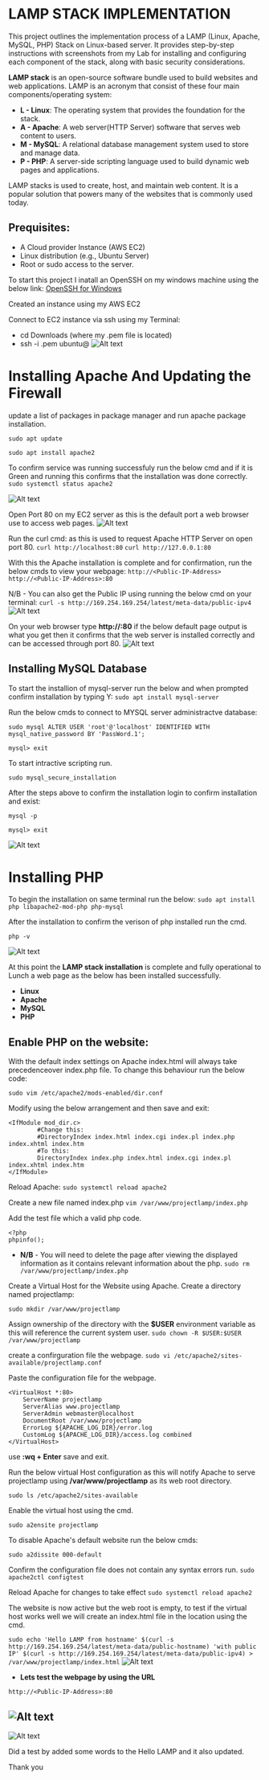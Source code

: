 # LAMP STACK IMPLEMENTATION

This project outlines the implementation process of a LAMP (Linux, Apache, MySQL, PHP) Stack on Linux-based server. It provides step-by-step instructions with screenshots from my Lab for installing and configuring each component of the stack, along with basic security considerations.

**LAMP stack** is an open-source software bundle used to build websites and web applications. LAMP is an acronym that consist of these four main components/operating system:

* **L - Linux**: The operating system that provides the foundation for the stack.
* **A - Apache**: A web server(HTTP Server) software that serves web content to users.
* **M - MySQL**: A relational database management system used to store and manage data.
* **P - PHP**: A server-side scripting language used to build dynamic web pages and applications.

LAMP stacks is used to create, host, and maintain web content. It is a popular solution that powers many of the websites that is commonly used today.

**Prequisites**:
-
* A Cloud provider Instance (AWS EC2)
* Linux distribution (e.g., Ubuntu Server)
* Root or sudo access to the server.

To start this project I inatall an OpenSSH on my windows machine using the below link:
[OpenSSH for Windows](https://learn.microsoft.com/en-us/windows-server/administration/openssh/openssh_install_firstuse?tabs=powershell#install-openssh-for-windows)

Created an instance using my AWS EC2

Connect to EC2 instance via ssh using my Terminal:
* cd Downloads (where my .pem file is located)
* ssh -i <private-key-name>.pem ubuntu@<Public-IP-address>
![Alt text](image.png)

# Installing Apache And Updating the Firewall
update a list of packages in package manager and run apache package installation.

`sudo apt update` 

`sudo apt install apache2`

To confirm service was running successfuly run the below cmd and if it is Green and running this confirms that the installation was done correctly.
`sudo systemctl status apache2`

![Alt text](image-2.png)

Open Port 80 on my EC2 server as this is the default port a web browser use to access web pages.
![Alt text](image-3.png)

Run the curl cmd: as this is used to request Apache HTTP Server on open port 80. 
`curl http://localhost:80`
`curl http://127.0.0.1:80`

With this the Apache installation is complete and for confirmation, run the below cmds to view your webpage:
`http://<Public-IP-Address>`
`http://<Public-IP-Address>:80`

N/B - You can also get the Public IP using running the below cmd on your terminal:
`curl -s http://169.254.169.254/latest/meta-data/public-ipv4`
![Alt text](image-11.png)

On your web browser type **http://<Public-IP-Address>:80** if the below default page output is what you get then it confirms that the web server is installed correctly and can be accessed through port 80.
![Alt text](image-4.png)

## Installing MySQL Database
To start the installion of mysql-server run the below and when prompted confirm installation by typing Y:
`sudo apt install mysql-server`

Run the below cmds to connect to MYSQL server administractve database:

`sudo mysql
ALTER USER 'root'@'localhost' IDENTIFIED WITH mysql_native_password BY 'PassWord.1';`

`mysql> exit`

To start intractive scripting run.

`sudo mysql_secure_installation`

After the steps above to confirm the installation login to confirm installation and exist:

`mysql -p`

`mysql> exit`

![Alt text](image-5.png)


# Installing PHP
To begin the installation on same terminal run the below: 
`sudo apt install php libapache2-mod-php php-mysql`

After the installation to confirm the verison of php installed run the cmd.

`php -v`

![Alt text](image-6.png)

At this point the **LAMP stack installation** is complete and fully operational to Lunch a web page as the below has been installed successfully.
* **Linux**
* **Apache**
* **MySQL**
* **PHP**

## Enable PHP on the website:
With the default index settings on Apache index.html will always take precedenceover index.php file. To change this behaviour run the below code:

`sudo vim /etc/apache2/mods-enabled/dir.conf`


Modify using the below arrangement and then save and exit:
```
<IfModule mod_dir.c>
        #Change this:
        #DirectoryIndex index.html index.cgi index.pl index.php index.xhtml index.htm
        #To this:
        DirectoryIndex index.php index.html index.cgi index.pl index.xhtml index.htm
</IfModule>
```
Reload Apache:
`sudo systemctl reload apache2`

Create a new file named index.php
`vim /var/www/projectlamp/index.php`

Add the test file which a valid php code.
```
<?php
phpinfo();
```
* **N/B** - You will need to delete the page after viewing the displayed information as it contains relevant information about the php.
`sudo rm /var/www/projectlamp/index.php`

Create a Virtual Host for the Website using Apache.
Create a directory named projectlamp:

`sudo mkdir /var/www/projectlamp`

Assign ownership of the directory with the **$USER** environment variable as this will reference the current system user.
`sudo chown -R $USER:$USER /var/www/projectlamp`

create a confirguration file the webpage.
`sudo vi /etc/apache2/sites-available/projectlamp.conf`

Paste the configuration file for the webpage.
```
<VirtualHost *:80>
    ServerName projectlamp
    ServerAlias www.projectlamp 
    ServerAdmin webmaster@localhost
    DocumentRoot /var/www/projectlamp
    ErrorLog ${APACHE_LOG_DIR}/error.log
    CustomLog ${APACHE_LOG_DIR}/access.log combined
</VirtualHost>
```

use **:wq + Enter** save and exit. 

Run the below virtual Host configuration as this will notify Apache to serve projectlamp using **/var/www/projectlamp** as its web root directory.

`sudo ls /etc/apache2/sites-available`

Enable the virtual host using the cmd.

`sudo a2ensite projectlamp`

To disable Apache's default website run the below cmds:

`sudo a2dissite 000-default`

Confirm the configuration file does not contain any syntax errors run.
`sudo apache2ctl configtest`

Reload Apache for changes to take effect
`sudo systemctl reload apache2`

The website is now active but the web root is empty, to test if the virtual host works well we will create an index.html file in the location using the cmd.

`sudo echo 'Hello LAMP from hostname' $(curl -s http://169.254.169.254/latest/meta-data/public-hostname) 'with public IP' $(curl -s http://169.254.169.254/latest/meta-data/public-ipv4) > /var/www/projectlamp/index.html`
![Alt text](image-8.png)

* **Lets test the webpage by using the URL**

`http://<Public-IP-Address>:80`

![Alt text](image-9.png)
---
![Alt text](image-10.png)

Did a test by added some words to the Hello LAMP and it also updated.


Thank you













